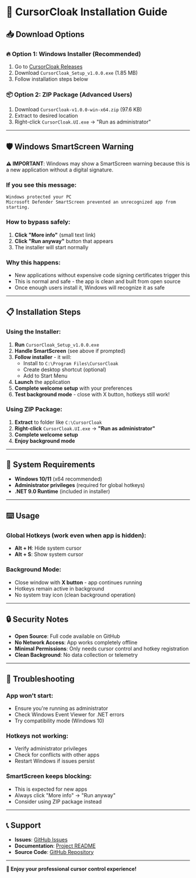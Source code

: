 # 🚀 CursorCloak Installation Guide

## 📥 Download Options

### 🔥 **Option 1: Windows Installer (Recommended)**
1. Go to [CursorCloak Releases](https://github.com/JAMPANIKOMAL/CursorCloak/releases/tag/v1.0.0)
2. Download `CursorCloak_Setup_v1.0.0.exe` (1.85 MB)
3. Follow installation steps below

### 📦 **Option 2: ZIP Package (Advanced Users)**
1. Download `CursorCloak-v1.0.0-win-x64.zip` (97.6 KB)
2. Extract to desired location
3. Right-click `CursorCloak.UI.exe` → "Run as administrator"

---

## 🛡️ Windows SmartScreen Warning

**⚠️ IMPORTANT**: Windows may show a SmartScreen warning because this is a new application without a digital signature.

### If you see this message:
```
Windows protected your PC
Microsoft Defender SmartScreen prevented an unrecognized app from starting.
```

### How to bypass safely:
1. **Click "More info"** (small text link)
2. **Click "Run anyway"** button that appears
3. The installer will start normally

### Why this happens:
- New applications without expensive code signing certificates trigger this
- This is normal and safe - the app is clean and built from open source
- Once enough users install it, Windows will recognize it as safe

---

## 📋 Installation Steps

### Using the Installer:
1. **Run** `CursorCloak_Setup_v1.0.0.exe`
2. **Handle SmartScreen** (see above if prompted)
3. **Follow installer** - it will:
   - Install to `C:\Program Files\CursorCloak`
   - Create desktop shortcut (optional)
   - Add to Start Menu
4. **Launch** the application
5. **Complete welcome setup** with your preferences
6. **Test background mode** - close with X button, hotkeys still work!

### Using ZIP Package:
1. **Extract** to folder like `C:\CursorCloak`
2. **Right-click** `CursorCloak.UI.exe` → **"Run as administrator"**
3. **Complete welcome setup**
4. **Enjoy background mode**

---

## 🔧 System Requirements

- **Windows 10/11** (x64 recommended)
- **Administrator privileges** (required for global hotkeys)
- **.NET 9.0 Runtime** (included in installer)

---

## ⌨️ Usage

### Global Hotkeys (work even when app is hidden):
- **Alt + H**: Hide system cursor
- **Alt + S**: Show system cursor

### Background Mode:
- Close window with **X button** - app continues running
- Hotkeys remain active in background
- No system tray icon (clean background operation)

---

## 🔒 Security Notes

- **Open Source**: Full code available on GitHub
- **No Network Access**: App works completely offline
- **Minimal Permissions**: Only needs cursor control and hotkey registration
- **Clean Background**: No data collection or telemetry

---

## 🐛 Troubleshooting

### App won't start:
- Ensure you're running as administrator
- Check Windows Event Viewer for .NET errors
- Try compatibility mode (Windows 10)

### Hotkeys not working:
- Verify administrator privileges
- Check for conflicts with other apps
- Restart Windows if issues persist

### SmartScreen keeps blocking:
- This is expected for new apps
- Always click "More info" → "Run anyway"
- Consider using ZIP package instead

---

## 📞 Support

- **Issues**: [GitHub Issues](https://github.com/JAMPANIKOMAL/CursorCloak/issues)
- **Documentation**: [Project README](https://github.com/JAMPANIKOMAL/CursorCloak)
- **Source Code**: [GitHub Repository](https://github.com/JAMPANIKOMAL/CursorCloak)

---

**🎉 Enjoy your professional cursor control experience!**
